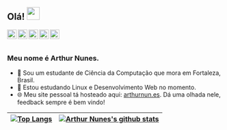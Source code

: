 ## Olá! <img src="https://raw.githubusercontent.com/iampavangandhi/iampavangandhi/master/gifs/Hi.gif" width="30px"></h2>

<a href="mailto:arthurnunes@tutanota.com">
  <img align="left" alt="Arthur's Email" width="22px" src="https://cdn.jsdelivr.net/npm/simple-icons@3.1.0/icons/gmail.svg" />
</a>
<a href="https://github.com/arthurnunesc">
  <img align="left" alt="Arthur's GitHub" width="22px" src="https://cdn.jsdelivr.net/npm/simple-icons@v3/icons/github.svg" />
</a>
<a href="https://www.linkedin.com/in/arthurnunesc/">
  <img align="left" alt="Arthur's LinkedIn" width="22px" src="https://cdn.jsdelivr.net/npm/simple-icons@v3/icons/linkedin.svg" />
</a>
<a href="https://arthurnunes.hashnode.dev/">
  <img align="left" alt="Arthur's Hashnode" width="22px" src="https://cdn.jsdelivr.net/npm/simple-icons@v3/icons/hashnode.svg" />
</a>
<a href="https://twitter.com/arthurnunesc">
  <img align="left" alt="Arthur's Twitter" width="22px" src="https://cdn.jsdelivr.net/npm/simple-icons@v3/icons/twitter.svg" />
</a>
<br><br>

### Meu nome é Arthur Nunes.

- 🏡 Sou um estudante de Ciência da Computação que mora em Fortaleza, Brasil.
- 🌱 Estou estudando Linux e Desenvolvimento Web no momento.
- 🌐 Meu site pessoal tá hosteado aqui: [arthurnun.es](https://arthurnun.es/). Dá uma olhada nele, feedback sempre é bem vindo!

| [![Top Langs](https://github-readme-stats.vercel.app/api/top-langs/?username=arthurnunesc&layout=compact)](https://github.com/anuraghazra/github-readme-stats) | [![Arthur Nunes's github stats](https://github-readme-stats.vercel.app/api?username=arthurnunesc&hide=prs&count_private=true&show_icons=true)](https://github.com/anuraghazra/github-readme-stats) |
| -------------------------------------------------------------------------------------------------------------------------------------------------------------- | -------------------------------------------------------------------------------------------------------------------------------------------------------------------------------------------------- |

